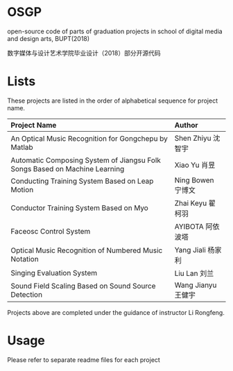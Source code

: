 # OSGP

open-source code of parts of graduation projects in school of digital media and design arts, BUPT(2018)

数字媒体与设计艺术学院毕业设计（2018）部分开源代码

# Lists

These projects are listed in the order of alphabetical sequence for project name.

|Project Name| Author |
|:-- | :-- |
| An Optical Music Recognition for Gongchepu by Matlab| Shen Zhiyu 沈智宇|
| Automatic Composing System of Jiangsu Folk Songs Based on Machine Learning |Xiao Yu 肖昱|
| Conducting Training System Based on Leap Motion | Ning Bowen 宁博文|
| Conductor Training System Based on Myo |Zhai Keyu 翟柯羽|
| Faceosc Control System |AYIBOTA 阿依波塔|
| Optical Music Recognition of Numbered Music Notation| Yang Jiali 杨家利|
| Singing Evaluation System|Liu Lan 刘兰|
| Sound Field Scaling Based on Sound Source Detection| Wang Jianyu 王健宇|

Projects above are completed under the guidance of instructor Li Rongfeng.

# Usage

Please refer to separate readme files for each project

